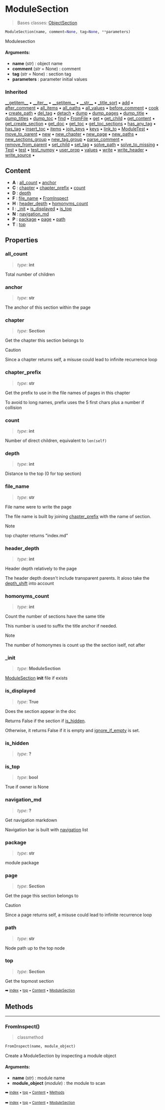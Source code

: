 # ModuleSection

> Bases classes: [ObjectSection](pydoc-objectsection.md)

``` python
ModuleSection(name, comment=None, tag=None, **parameters)
```

Modulesection

#### Arguments:
- **name** (_str_) : object name
- **comment** (_str_ = None) : comment
- **tag** (_str_ = None) : section tag
- **parameters** : parameter initial values

### Inherited

[\_\_getitem__](tree-tree.md#__getitem__) :black_small_square: [\_\_iter__](tree-tree.md#__iter__) :black_small_square: [\_\_setitem__](tree-tree.md#__setitem__) :black_small_square: [\_\_str__](pydoc-objectsection.md#__str__) :black_small_square: [\_title_sort](docum-section.md#_title_sort) :black_small_square: [add](tree-tree.md#add) :black_small_square: [after_comment](docum-section.md#after_comment) :black_small_square: [all_items](tree-tree.md#all_items) :black_small_square: [all_paths](tree-tree.md#all_paths) :black_small_square: [all_values](tree-tree.md#all_values) :black_small_square: [before_comment](docum-section.md#before_comment) :black_small_square: [cook](docum-section.md#cook) :black_small_square: [create_path](tree-tree.md#create_path) :black_small_square: [del_tag](docum-section.md#del_tag) :black_small_square: [detach](tree-tree.md#detach) :black_small_square: [dump](tree-tree.md#dump) :black_small_square: [dump_pages](docum-section.md#dump_pages) :black_small_square: [dump_title](docum-section.md#dump_title) :black_small_square: [dump_titles](docum-section.md#dump_titles) :black_small_square: [dump_toc](docum-section.md#dump_toc) :black_small_square: [find](tree-tree.md#find) :black_small_square: [FromFile](tree-tree.md#fromfile) :black_small_square: [get](tree-tree.md#get) :black_small_square: [get_child](tree-treelist.md#get_child) :black_small_square: [get_content](docum-section.md#get_content) :black_small_square: [get_create_section](docum-section.md#get_create_section) :black_small_square: [get_doc](pydoc-objectsection.md#get_doc) :black_small_square: [get_toc](docum-section.md#get_toc) :black_small_square: [get_toc_sections](docum-section.md#get_toc_sections) :black_small_square: [has_any_tag](docum-section.md#has_any_tag) :black_small_square: [has_tag](docum-section.md#has_tag) :black_small_square: [insert_toc](docum-section.md#insert_toc) :black_small_square: [items](tree-treelist.md#items) :black_small_square: [join_keys](tree-tree.md#join_keys) :black_small_square: [keys](tree-treelist.md#keys) :black_small_square: [link_to](docum-section.md#link_to) :black_small_square: [ModuleTest](docum-section.md#moduletest) :black_small_square: [move_to_parent](tree-tree.md#move_to_parent) :black_small_square: [new](docum-section.md#new) :black_small_square: [new_chapter](docum-section.md#new_chapter) :black_small_square: [new_page](docum-section.md#new_page) :black_small_square: [new_paths](tree-tree.md#new_paths) :black_small_square: [new_sections_group](docum-section.md#new_sections_group) :black_small_square: [new_tag_group](docum-section.md#new_tag_group) :black_small_square: [parse_comment](docum-section.md#parse_comment) :black_small_square: [remove_from_parent](tree-treelist.md#remove_from_parent) :black_small_square: [set_child](tree-treelist.md#set_child) :black_small_square: [set_tag](docum-section.md#set_tag) :black_small_square: [solve_path](tree-tree.md#solve_path) :black_small_square: [solve_to_missing](tree-tree.md#solve_to_missing) :black_small_square: [Test](docum-section.md#test) :black_small_square: [test](parse---parser.md#test) :black_small_square: [test_numpy](tree-tree.md#test_numpy) :black_small_square: [user_prop](docum-section.md#user_prop) :black_small_square: [values](tree-treelist.md#values) :black_small_square: [write](docum-section.md#write) :black_small_square: [write_header](docum-section.md#write_header) :black_small_square: [write_source](docum-section.md#write_source) :black_small_square:

## Content

- **A** : [all_count](pydoc-modulesection.md#all_count) :black_small_square: [anchor](pydoc-modulesection.md#anchor)
- **C** : [chapter](pydoc-modulesection.md#chapter) :black_small_square: [chapter_prefix](pydoc-modulesection.md#chapter_prefix) :black_small_square: [count](pydoc-modulesection.md#count)
- **D** : [depth](pydoc-modulesection.md#depth)
- **F** : [file_name](pydoc-modulesection.md#file_name) :black_small_square: [FromInspect](pydoc-modulesection.md#frominspect)
- **H** : [header_depth](pydoc-modulesection.md#header_depth) :black_small_square: [homonyms_count](pydoc-modulesection.md#homonyms_count)
- **I** : [\_init](pydoc-modulesection.md#_init) :black_small_square: [is_displayed](pydoc-modulesection.md#is_displayed) :black_small_square: [is_top](pydoc-modulesection.md#is_top)
- **N** : [navigation_md](pydoc-modulesection.md#navigation_md)
- **P** : [package](pydoc-modulesection.md#package) :black_small_square: [page](pydoc-modulesection.md#page) :black_small_square: [path](pydoc-modulesection.md#path)
- **T** : [top](pydoc-modulesection.md#top)

## Properties



### all_count

> _type_: **int**
>

Total number of children

### anchor

> _type_: **str**
>

The anchor of this section within the page

### chapter

> _type_: **Section**
>

Get the chapter this section belongs to

> [!CAUTION]
> Since a chapter returns self, a misuse could lead to infinite recurrence loop

### chapter_prefix

> _type_: **str**
>

Get the prefix to use in the file names of pages in this chapter

To avoid to long names, prefix uses the 5 first chars plus a number
if collision

### count

> _type_: **int**
>

Number of direct children, equivalent to `len(self)`

### depth

> _type_: **int**
>

Distance to the top (0 for top section)

### file_name

> _type_: **str**
>

File name were to write the page

The file name is built by joining [chapter_prefix](pydoc-modulesection.md#chapter_prefix) with the name of section.

> [!NOTE]
> top chapter returns "index.md"

### header_depth

> _type_: **int**
>

Header depth relatively to the page

The header depth doesn't include transparent parents. It aloso take
the [depth_shift](docum-section.md#depth_shift) into account

### homonyms_count

> _type_: **int**
>

Count the number of sections have the same title

This number is used to suffix the title anchor if needed.

> [!NOTE]
> The number of homonymes is count up the the section iself, not after

### \_init

> _type_: **ModuleSection**
>

[ModuleSection](pydoc-modulesection.md) __init__ file if exists

### is_displayed

> _type_: **True**
>

Does the section appear in the doc

Returns False if the section if [is_hidden](pydoc-modulesection.md#is_hidden).

Otherwise, it returns False if it is empty and [ignore_if_empty](docum-section.md#ignore_if_empty) is set.

### is_hidden

> _type_: **?**
>

### is_top

> _type_: **bool**
>

True if owner is None

### navigation_md

> _type_: **?**
>

Get navigation markdown

Navigation bar is built with [navigation](docum-section.md#navigation) list

### package

> _type_: **str**
>

module package

### page

> _type_: **Section**
>

Get the page this section belongs to

> [!CAUTION]
> Since a page returns self, a misuse could lead to infinite recurrence loop

### path

> _type_: **str**
>

Node path up to the top node

### top

> _type_: **Section**
>

Get the topmost section

<sub>:arrow_right: [index](index.md) :black_small_square: [top](#modulesection) :black_small_square: [Content](#content) :black_small_square: [ModuleSection](pydoc-modulesection.md)</sub>

## Methods



----------
### FromInspect()

> classmethod

``` python
FromInspect(name, module_object)
```

Create a ModuleSection by inspecting a module object

#### Arguments:
- **name** (_str_) : module name
- **module_object** (_module_) : the module to scan

<sub>:arrow_right: [index](index.md) :black_small_square: [top](#modulesection) :black_small_square: [Content](#content) :black_small_square: [Methods](pydoc-modulesection.md#methods)</sub>

<sub>:arrow_right: [index](index.md) :black_small_square: [top](#modulesection) :black_small_square: [Content](#content) :black_small_square: [ModuleSection](pydoc-modulesection.md)</sub>